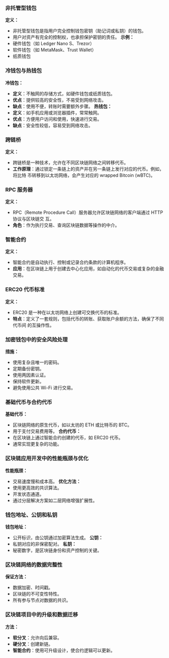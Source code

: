 ### 非托管型钱包
**定义：**
- 非托管型钱包是指用户完全控制钱包密钥（助记词或私钥）的钱包。
- 用户对资产有完全的控制权，也承担保护密钥的责任。
**示例：**
- 硬件钱包（如 Ledger Nano S、Trezor）
- 软件钱包（如 MetaMask、Trust Wallet）
- 纸质钱包
### 冷钱包与热钱包
**冷钱包：**
- **定义**：不触网的存储方式，如硬件钱包或纸质钱包。
- **优点**：提供较高的安全性，不易受到网络攻击。
- **缺点**：使用不便，转账时需要额外步骤。
**热钱包：**
- **定义**：如手机应用或浏览器插件，常常触网。
- **优点**：方便用户访问和使用，快速进行交易。
- **缺点**：安全性较低，容易受到网络攻击。
### 跨链桥
**定义：**
- 跨链桥是一种技术，允许在不同区块链网络之间转移代币。
- **工作原理**：通过锁定一条链上的资产并在另一条链上发行对应的代币。例如，将比特
币转移到以太坊网络，会产生对应的 wrapped Bitcoin (wBTC)。
### RPC 服务器
**定义：**
- RPC（Remote Procedure Call）服务器允许区块链网络的客户端通过 HTTP 协议与区块链交
互。
- **角色**：作为执行交易、查询区块链数据等操作的中介。
### 智能合约
**定义：**
- 智能合约是自动执行、控制或记录合约条款的计算机程序。
- **应用**：在区块链上用于创建去中心化应用，如自动化的代币交易或复杂的金融交易。
### ERC20 代币标准
**定义：**
- ERC20 是一种在以太坊网络上创建可交换代币的标准。
- **特点**：定义了一套规则，包括代币的转账、获取账户余额的方法，确保了不同代币间
的互操作性。
### 加密钱包中的安全风险处理
**措施：**
- 使用复杂且唯一的密码。
- 定期备份密钥。
- 使用两因素认证。
- 保持软件更新。
- 避免使用公共 Wi-Fi 进行交易。
### 基础代币与合约代币
**基础代币：**
- 区块链网络的原生代币，如以太坊的 ETH 或比特币的 BTC。
- 用于支付交易费用等。
**合约代币：**
- 在区块链上通过智能合约创建的代币，如 ERC20 代币。
- 通常实现更复杂的功能。
### 区块链应用开发中的性能瓶颈与优化
**性能瓶颈：**
- 交易速度慢和成本高。
**优化方法：**
- 使用更高效的共识算法。
- 开发状态通道。
- 通过分层解决方案如二层网络增强扩展性。
### 钱包地址、公钥和私钥
**钱包地址：**
- 公开标识，由公钥通过加密算法生成。
**公钥：**
- 私钥对应的非保密配对。
**私钥：**
- 秘密数字，是区块链身份和资产控制的关键。
### 区块链网络的数据完整性
**保证方法：**
- 数据加密、时间戳。
- 区块链的不可变性特性。
- 所有参与节点对数据的共识。
### 区块链项目中的升级和数据迁移
**方法：**
- **软分叉**：允许向后兼容。
- **硬分叉**：创建新链。
- **智能合约**：使用可升级设计，使合约逻辑可以更新。